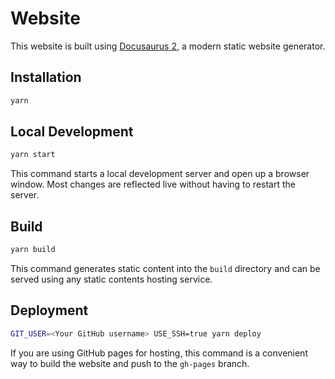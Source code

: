 # Website

This website is built using [Docusaurus 2](https://v2.docusaurus.io/), a modern static website generator.

## Installation

```bash
yarn
```

## Local Development

```bash
yarn start
```

This command starts a local development server and open up a browser window. Most changes are reflected live without having to restart the server.

## Build

```bash
yarn build
```

This command generates static content into the `build` directory and can be served using any static contents hosting service.

## Deployment

```bash
GIT_USER=<Your GitHub username> USE_SSH=true yarn deploy
```

If you are using GitHub pages for hosting, this command is a convenient way to build the website and push to the `gh-pages` branch.
